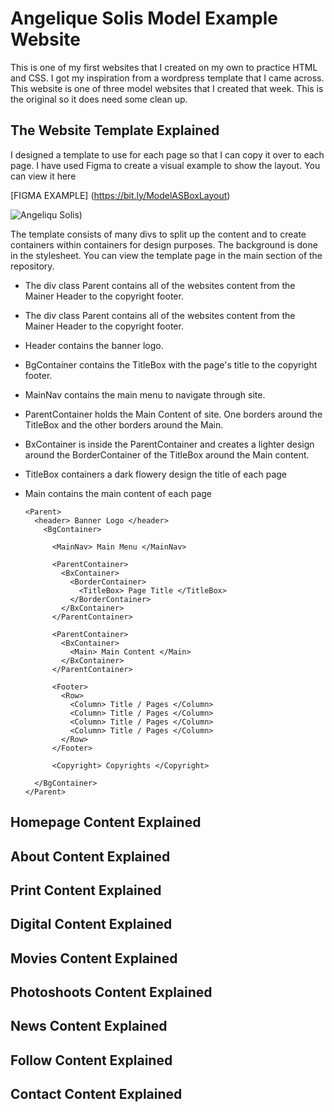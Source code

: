 # Angelique Solis Model Example Website

  This is one of my first websites that I created on my own to practice HTML and CSS. I got my inspiration from a wordpress template that I came across. This website is one of three model websites that I created that week. This is the original so it does need some clean up.

  ## The Website Template Explained

  I designed a template to use for each page so that I can copy it over to each page. I have used Figma to create a visual example to show the layout. 
  You can view it here 

  [FIGMA EXAMPLE] (https://bit.ly/ModelASBoxLayout)

  ![Angeliqu Solis](https://bit.ly/ModelASBoxLayout))


  The template consists of many divs to split up the content and to create containers within containers for design purposes. The background is done in the stylesheet. 
  You can view the template page in the main section of the repository.
  
  - The div class Parent contains all of the websites content from the Mainer Header to the copyright footer.
  - The div class Parent contains all of the websites content from the Mainer Header to the copyright footer.
  - Header contains the banner logo.
  - BgContainer contains the TitleBox with the page's title to the copyright footer.
  - MainNav contains the main menu to navigate through site.
  - ParentContainer holds the Main Content of site. One borders around the TitleBox and the other borders around the Main.
  - BxContainer is inside the ParentContainer and creates a lighter design around the BorderContainer of the TitleBox around the Main content.
  - TitleBox containers a dark flowery design the title of each page
  - Main contains the main content of each page




      
        <Parent> 
          <header> Banner Logo </header>
            <BgContainer>
        
              <MainNav> Main Menu </MainNav>
              
              <ParentContainer>
                <BxContainer>
                  <BorderContainer>
                    <TitleBox> Page Title </TitleBox>
                  </BorderContainer>
                </BxContainer>
              </ParentContainer>
              
              <ParentContainer>
                <BxContainer>
                  <Main> Main Content </Main>
                </BxContainer>
              </ParentContainer>
            
              <Footer>
                <Row>
                  <Column> Title / Pages </Column>
                  <Column> Title / Pages </Column>
                  <Column> Title / Pages </Column>  
                  <Column> Title / Pages </Column>
                </Row>
              </Footer>
          
              <Copyright> Copyrights </Copyright>
      
          </BgContainer>
        </Parent> 



      

  ## Homepage Content Explained

  ## About Content Explained


  ## Print Content Explained

  ## Digital Content Explained

  ## Movies Content Explained

  ## Photoshoots Content Explained

  ## News Content Explained

  ## Follow Content Explained

  ## Contact Content Explained
